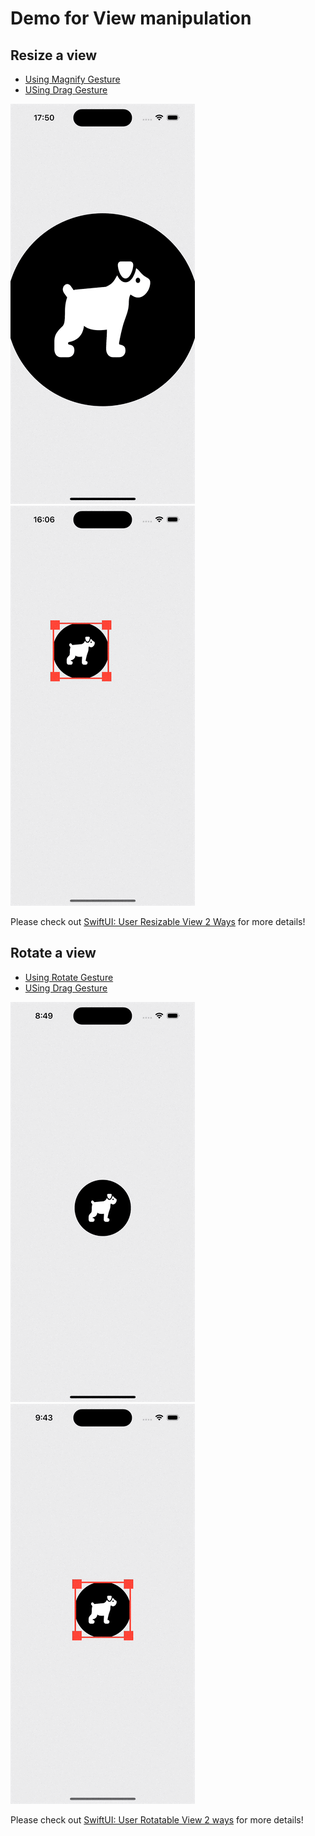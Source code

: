 # Demo for View manipulation


## Resize a view

- [Using Magnify Gesture](/ViewManipulationDemo/Resize/PinchToResizeDemo.swift)
- [USing Drag Gesture](/ViewManipulationDemo/Resize/DragToResizeDemo.swift)

![](/readmeAsset/pinchToResize.gif)
![](/readmeAsset/dragToResize.gif)

Please check out [SwiftUI: User Resizable View 2 Ways](https://medium.com/@itsuki.enjoy/swiftui-user-resizable-view-2-ways-7bee4e5c8381) for more details!

## Rotate a view

- [Using Rotate Gesture](/ViewManipulationDemo/Rotation/TwoFingerRotateDemo.swift)
- [USing Drag Gesture](/ViewManipulationDemo/Rotation/DragToRotateDemo.swift)

![](/readmeAsset/twoFinterRotate.gif)
![](/readmeAsset/dragToRotate.gif)

Please check out [SwiftUI: User Rotatable View 2 ways](https://medium.com/@itsuki.enjoy/swiftui-user-rotatable-view-2-ways-583e3175e2f8) for more details!